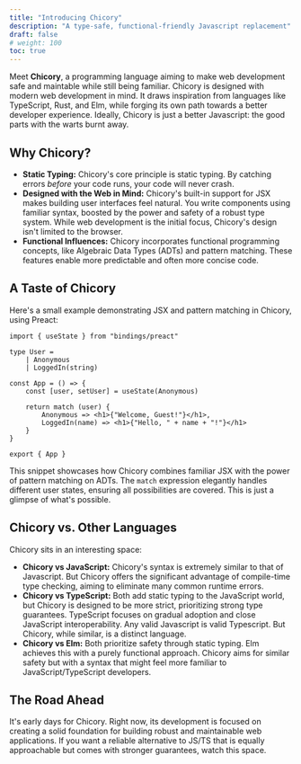 ```yaml
---
title: "Introducing Chicory"
description: "A type-safe, functional-friendly Javascript replacement"
draft: false
# weight: 100
toc: true
---
```


Meet **Chicory**, a programming language aiming to make web development safe and maintable while still being familiar. Chicory is designed with modern web development in mind. It draws inspiration from languages like TypeScript, Rust, and Elm, while forging its own path towards a better developer experience. Ideally, Chicory is just a better Javascript: the good parts with the warts burnt away.

## Why Chicory?

* **Static Typing:** Chicory's core principle is static typing. By catching errors *before* your code runs, your code will never crash.
* **Designed with the Web in Mind:** Chicory's built-in support for JSX makes building user interfaces feel natural. You write components using familiar syntax, boosted by the power and safety of a robust type system. While web development is the initial focus, Chicory's design isn't limited to the browser.
* **Functional Influences:** Chicory incorporates functional programming concepts, like Algebraic Data Types (ADTs) and pattern matching. These features enable more predictable and often more concise code.

## A Taste of Chicory

Here's a small example demonstrating JSX and pattern matching in Chicory, using Preact:

```chicory
import { useState } from "bindings/preact"

type User =
    | Anonymous
    | LoggedIn(string)

const App = () => {
    const [user, setUser] = useState(Anonymous)

    return match (user) {
        Anonymous => <h1>{"Welcome, Guest!"}</h1>,
        LoggedIn(name) => <h1>{"Hello, " + name + "!"}</h1>
    }
}

export { App }
```

This snippet showcases how Chicory combines familiar JSX with the power of pattern matching on ADTs. The `match` expression elegantly handles different user states, ensuring all possibilities are covered. This is just a glimpse of what's possible.

## Chicory vs. Other Languages

Chicory sits in an interesting space:

* **Chicory vs JavaScript:** Chicory's syntax is extremely similar to that of Javascript. But Chicory offers the significant advantage of compile-time type checking, aiming to eliminate many common runtime errors.
* **Chicory vs TypeScript:** Both add static typing to the JavaScript world, but Chicory is designed to be more strict, prioritizing strong type guarantees. TypeScript focuses on gradual adoption and close JavaScript interoperability. Any valid Javascript is valid Typescript. But Chicory, while similar, is a distinct language.
* **Chicory vs Elm:** Both prioritize safety through static typing. Elm achieves this with a purely functional approach. Chicory aims for similar safety but with a syntax that might feel more familiar to JavaScript/TypeScript developers.

## The Road Ahead

It's early days for Chicory. Right now, its development is focused on creating a solid foundation for building robust and maintainable web applications. If you want a reliable alternative to JS/TS that is equally approachable but comes with stronger guarantees, watch this space.
